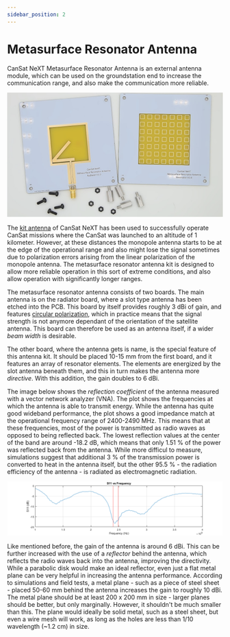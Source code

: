 ```yaml
---
sidebar_position: 2
---
```


# Metasurface Resonator Antenna

CanSat NeXT Metasurface Resonator Antenna is an external antenna module, which can be used on the groundstation end to increase the communication range, and also make the communication more reliable.

![CanSat NeXT Metasurface Resonator Antenna](./img/resonator_antenna.png)

The [kit antenna](./../CanSat-hardware/communication.md#building-a-quarter-wave-monopole-antenna) of CanSat NeXT has been used to successfully operate CanSat missions where the CanSat was launched to an altitude of 1 kilometer. However, at these distances the monopole antenna starts to be at the edge of the operational range and also might lose the signal sometimes due to polarization errors arising from the linear polarization of the monopole antenna. The metasurface resonator antenna kit is designed to allow more reliable operation in this sort of extreme conditions, and also allow operation with significantly longer ranges.

The metasurface resonator antenna consists of two boards. The main antenna is on the radiator board, where a slot type antenna has been etched into the PCB. This board by itself provides roughly 3 dBi of gain, and features [circular polarization](https://en.wikipedia.org/wiki/Circular_polarization), which in practice means that the signal strength is not anymore dependant of the orientation of the satellite antenna. This board can therefore be used as an antenna itself, if a wider *beam width* is desirable.

The other board, where the antenna gets is name, is the special feature of this antenna kit. It should be placed 10-15 mm from the first board, and it features an array of resonator elements. The elements are energized by the slot antenna beneath them, and this in turn makes the antenna more *directive*. With this addition, the gain doubles to 6 dBi.


The image below shows the *reflection coefficient* of the antenna measured with a vector network analyzer (VNA). The plot shows the frequencies at which the antenna is able to transmit energy. While the antenna has quite good wideband performance, the plot shows a good impedance match at the operational frequency range of 2400-2490 MHz. This means that at these frequencies, most of the power is transmitted as radio waves as opposed to being reflected back. The lowest reflection values at the center of the band are around -18.2 dB, which means that only 1.51 % of the power was reflected back from the antenna. While more difficul to measure, simulations suggest that additional 3 % of the transmission power is converted to heat in the antenna itself, but the other 95.5 % - the radiation efficiency of the antenna - is radiated as electromagnetic radiation.

![CanSat NeXT Metasurface Resonator Antenna](./img/antenna_s11.png)

Like mentioned before, the gain of the antenna is around 6 dBi. This can be further increased with the use of a *reflector* behind the antenna, which reflects the radio waves back into the antenna, improving the directivity. While a parabolic disk would make an ideal reflector, even just a flat metal plane can be very helpful in increasing the antenna performance. According to simulations and field tests, a metal plane - such as a piece of steel sheet - placed 50-60 mm behind the antenna increases the gain to roughly 10 dBi. The metal plane should be at least 200 x 200 mm in size - larger planes should be better, but only marginally. However, it shouldn't be much smaller than this. The plane would ideally be solid metal, such as a steel sheet, but even a wire mesh will work, as long as the holes are less than 1/10 wavelength (~1.2 cm) in size. 